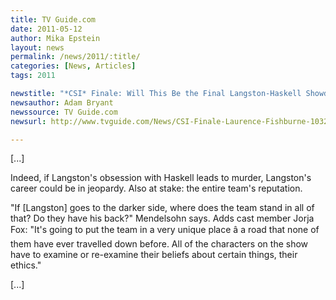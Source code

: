 ```yaml
---
title: TV Guide.com
date: 2011-05-12
author: Mika Epstein
layout: news
permalink: /news/2011/:title/
categories: [News, Articles]
tags: 2011

newstitle: "*CSI* Finale: Will This Be the Final Langston-Haskell Showdown?  "
newsauthor: Adam Bryant  
newssource: TV Guide.com  
newsurl: http://www.tvguide.com/News/CSI-Finale-Laurence-Fishburne-1032989.aspx  

---
```


[...]

Indeed, if Langston's obsession with Haskell leads to murder, Langston's career could be in jeopardy. Also at stake: the entire team's reputation.

"If [Langston] goes to the darker side, where does the team stand in all of that? Do they have his back?" Mendelsohn says. Adds cast member Jorja Fox: "It's going to put the team in a very unique place â a road that none of them have ever travelled down before. All of the characters on the show have to examine or re-examine their beliefs about certain things, their ethics."

[...]  
